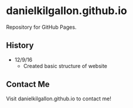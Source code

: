 # danielkilgallon.github.io
Repository for GitHub Pages.

## History
* 12/9/16
     * Created basic structure of website

## Contact Me

Visit danielkilgallon.github.io to contact me!
